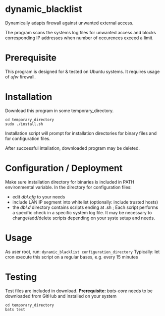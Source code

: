 # dynamic_blacklist
Dynamically adapts firewall against unwanted external access.

The program scans the systems log files for unwanted access and blocks corresponding IP addresses when number of occurences exceed a limit.

# Prerequisite
This program is designed for & tested on Ubuntu systems.
It requires usage of *ufw* firewall.

# Installation
Download this program in some temporary_directory.
```
cd temporary_directory
sudo ./install.sh
```
Installation script will prompt for installation directories for binary files and for configuration files.

After successful intallation, downloaded program may be deleted.

# Configuration / Deployment
Make sure installation directory for binaries is included in PATH environmental variable.
In the directory for configuration files:
* edit *dbl.cfg* to your needs
* include LAN IP segment into whitelist (optionally: include trusted hosts)
* the *dbl.d* directory contains scripts ending at .sh ; Each script performs a specific check in a specific system log file. It may be necessary to change/add/delete scripts depending on your syste setup and needs.

# Usage
As user root, run:
  ```dynamic_blacklist configuration_directory```
Typically: let cron execute this script on a regular bases, e.g. every 15 minutes

# Testing
Test files are included in download.
**Prerequisite:** *bats-core* needs to be downloaded from GitHub and installed on your system
```
cd temporary_directory
bats test
```
